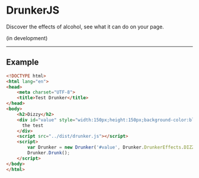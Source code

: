 # DrunkerJS

Discover the effects of alcohol, see what it can do on your page.

(in development)
_________________

## Example

```html
<!DOCTYPE html>
<html lang="en">
<head>
    <meta charset="UTF-8">    
    <title>Test Drunker</title>
</head>
<body>
    <h2>Dizzy</h2>
    <div id="value" style="width:150px;height:150px;background-color:blue">
      the test
    </div>
    <script src="../dist/drunker.js"></script>
    <script>
        var Drunker = new Drunker('#value', Drunker.DrunkerEffects.DIZZY);
        Drunker.Drunk();
    </script>
</body>
</html>
```